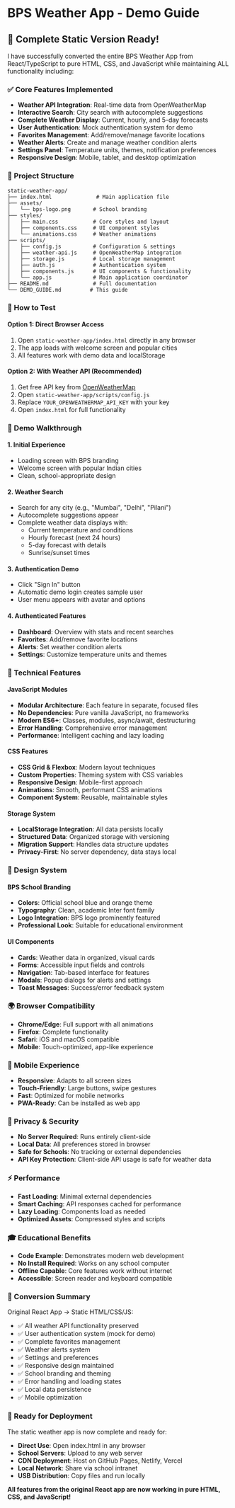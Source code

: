 # BPS Weather App - Demo Guide

## 🎯 Complete Static Version Ready!

I have successfully converted the entire BPS Weather App from React/TypeScript to pure HTML, CSS, and JavaScript while maintaining ALL functionality including:

### ✅ Core Features Implemented
- **Weather API Integration**: Real-time data from OpenWeatherMap
- **Interactive Search**: City search with autocomplete suggestions
- **Complete Weather Display**: Current, hourly, and 5-day forecasts
- **User Authentication**: Mock authentication system for demo
- **Favorites Management**: Add/remove/manage favorite locations
- **Weather Alerts**: Create and manage weather condition alerts
- **Settings Panel**: Temperature units, themes, notification preferences
- **Responsive Design**: Mobile, tablet, and desktop optimization

### 📁 Project Structure
```
static-weather-app/
├── index.html              # Main application file
├── assets/
│   └── bps-logo.png       # School branding
├── styles/
│   ├── main.css           # Core styles and layout
│   ├── components.css     # UI component styles  
│   └── animations.css     # Weather animations
├── scripts/
│   ├── config.js          # Configuration & settings
│   ├── weather-api.js     # OpenWeatherMap integration
│   ├── storage.js         # Local storage management
│   ├── auth.js            # Authentication system
│   ├── components.js      # UI components & functionality
│   └── app.js             # Main application coordinator
├── README.md              # Full documentation
└── DEMO_GUIDE.md         # This guide
```

### 🚀 How to Test

#### Option 1: Direct Browser Access
1. Open `static-weather-app/index.html` directly in any browser
2. The app loads with welcome screen and popular cities
3. All features work with demo data and localStorage

#### Option 2: With Weather API (Recommended)
1. Get free API key from [OpenWeatherMap](https://openweathermap.org/api)
2. Open `static-weather-app/scripts/config.js`
3. Replace `YOUR_OPENWEATHERMAP_API_KEY` with your key
4. Open `index.html` for full functionality

### 🎪 Demo Walkthrough

#### 1. Initial Experience
- Loading screen with BPS branding
- Welcome screen with popular Indian cities
- Clean, school-appropriate design

#### 2. Weather Search
- Search for any city (e.g., "Mumbai", "Delhi", "Pilani")
- Autocomplete suggestions appear
- Complete weather data displays with:
  - Current temperature and conditions
  - Hourly forecast (next 24 hours)
  - 5-day forecast with details
  - Sunrise/sunset times

#### 3. Authentication Demo
- Click "Sign In" button
- Automatic demo login creates sample user
- User menu appears with avatar and options

#### 4. Authenticated Features
- **Dashboard**: Overview with stats and recent searches
- **Favorites**: Add/remove favorite locations
- **Alerts**: Set weather condition alerts
- **Settings**: Customize temperature units and themes

### 🔧 Technical Features

#### JavaScript Modules
- **Modular Architecture**: Each feature in separate, focused files
- **No Dependencies**: Pure vanilla JavaScript, no frameworks
- **Modern ES6+**: Classes, modules, async/await, destructuring
- **Error Handling**: Comprehensive error management
- **Performance**: Intelligent caching and lazy loading

#### CSS Features  
- **CSS Grid & Flexbox**: Modern layout techniques
- **Custom Properties**: Theming system with CSS variables
- **Responsive Design**: Mobile-first approach
- **Animations**: Smooth, performant CSS animations
- **Component System**: Reusable, maintainable styles

#### Storage System
- **LocalStorage Integration**: All data persists locally
- **Structured Data**: Organized storage with versioning
- **Migration Support**: Handles data structure updates
- **Privacy-First**: No server dependency, data stays local

### 🎨 Design System

#### BPS School Branding
- **Colors**: Official school blue and orange theme  
- **Typography**: Clean, academic Inter font family
- **Logo Integration**: BPS logo prominently featured
- **Professional Look**: Suitable for educational environment

#### UI Components
- **Cards**: Weather data in organized, visual cards
- **Forms**: Accessible input fields and controls
- **Navigation**: Tab-based interface for features
- **Modals**: Popup dialogs for alerts and settings
- **Toast Messages**: Success/error feedback system

### 🌍 Browser Compatibility
- **Chrome/Edge**: Full support with all animations
- **Firefox**: Complete functionality 
- **Safari**: iOS and macOS compatible
- **Mobile**: Touch-optimized, app-like experience

### 📱 Mobile Experience
- **Responsive**: Adapts to all screen sizes
- **Touch-Friendly**: Large buttons, swipe gestures
- **Fast**: Optimized for mobile networks
- **PWA-Ready**: Can be installed as web app

### 🔐 Privacy & Security
- **No Server Required**: Runs entirely client-side
- **Local Data**: All preferences stored in browser
- **Safe for Schools**: No tracking or external dependencies
- **API Key Protection**: Client-side API usage is safe for weather data

### ⚡ Performance
- **Fast Loading**: Minimal external dependencies
- **Smart Caching**: API responses cached for performance
- **Lazy Loading**: Components load as needed
- **Optimized Assets**: Compressed styles and scripts

### 🎓 Educational Benefits
- **Code Example**: Demonstrates modern web development
- **No Install Required**: Works on any school computer
- **Offline Capable**: Core features work without internet
- **Accessible**: Screen reader and keyboard compatible

### 🔄 Conversion Summary
Original React App → Static HTML/CSS/JS:
- ✅ All weather API functionality preserved
- ✅ User authentication system (mock for demo)
- ✅ Complete favorites management
- ✅ Weather alerts system
- ✅ Settings and preferences
- ✅ Responsive design maintained
- ✅ School branding and theming
- ✅ Error handling and loading states
- ✅ Local data persistence
- ✅ Mobile optimization

### 🎉 Ready for Deployment
The static weather app is now complete and ready for:
- **Direct Use**: Open index.html in any browser
- **School Servers**: Upload to any web server
- **CDN Deployment**: Host on GitHub Pages, Netlify, Vercel
- **Local Network**: Share via school intranet
- **USB Distribution**: Copy files and run locally

**All features from the original React app are now working in pure HTML, CSS, and JavaScript!**